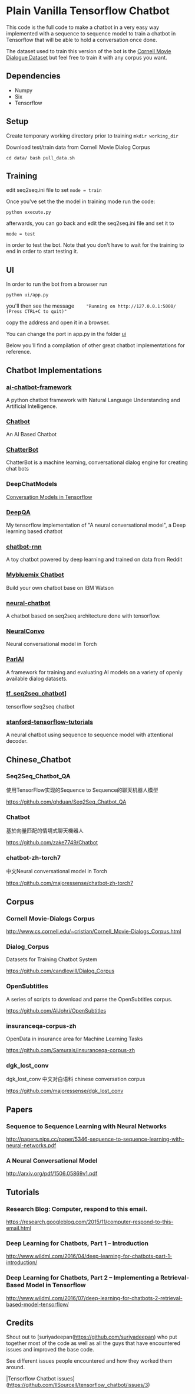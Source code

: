 # Plain Vanilla Tensorflow Chatbot

This code is the full code to make a chatbot in a very easy way implemented with a sequence to sequence model to train a chatbot in Tensorflow that will be able to hold a conversation once done.

The dataset used to train this version of the bot is the [Cornell Movie Dialogue Dataset](https://www.cs.cornell.edu/~cristian/Cornell_Movie-Dialogs_Corpus.html) but feel free to train it with any corpus you want.

## Dependencies
* Numpy
* Six
* Tensorflow


## Setup

Create temporary working directory prior to training
`mkdir working_dir`

Download test/train data from Cornell Movie Dialog Corpus

`cd data/
bash pull_data.sh`

## Training

edit seq2seq.ini file to set 
``mode = train``

Once you've set the the model in training mode run the code:

```python execute.py```

afterwards, you can go back and edit the seq2seq.ini file and set it to 

```mode = test```

in order to test the bot. Note that you don't have to wait for the training to end in order to start testing it.

## UI

In order to run the bot from a browser run 

```python ui/app.py```

you'll then see the message
``    "Running on http://127.0.0.1:5000/ (Press CTRL+C to quit)"``


copy the address and open it in a browser.

You can change the port in app.py in the folder [ui](https://github.com/hackobi/AI-based-chatbot/tree/master/ui)


Below you'll find a compilation of other great chatbot implementations for reference.

## Chatbot Implementations

### [ai-chatbot-framework](https://github.com/alfredfrancis/ai-chatbot-framework)

A python chatbot framework with Natural Language Understanding and Artificial Intelligence.

### [Chatbot](http://chatbot.sohelamin.com/)

An AI Based Chatbot

### [ChatterBot](http://chatterbot.readthedocs.io/)

ChatterBot is a machine learning, conversational dialog engine for creating chat bots

### DeepChatModels

[Conversation Models in Tensorflow](https://github.com/mckinziebrandon/DeepChatModels)

### [DeepQA](https://github.com/Conchylicultor/DeepQA)

My tensorflow implementation of "A neural conversational model", a Deep learning based chatbot

### [chatbot-rnn](https://github.com/pender/chatbot-rnn)

A toy chatbot powered by deep learning and trained on data from Reddit

### [Mybluemix Chatbot](https://webchatbot.mybluemix.net/)

Build your own chatbot base on IBM Watson

### [neural-chatbot](https://github.com/inikdom/neural-chatbot)

A chatbot based on seq2seq architecture done with tensorflow.

### [NeuralConvo](https://github.com/macournoyer/neuralconvo)

Neural conversational model in Torch

### [ParlAI](https://github.com/facebookresearch/ParlAI)

A framework for training and evaluating AI models on a variety of openly available dialog datasets.

### [tf_seq2seq_chatbot]([https://github.com/nicolas-ivanov/tf_seq2seq_chatbot)]

tensorflow seq2seq chatbot

### [stanford-tensorflow-tutorials](https://github.com/chiphuyen/stanford-tensorflow-tutorials/tree/master/assignments/chatbot)

A neural chatbot using sequence to sequence model with attentional decoder.


## Chinese_Chatbot

### Seq2Seq_Chatbot_QA

使用TensorFlow实现的Sequence to Sequence的聊天机器人模型

https://github.com/qhduan/Seq2Seq_Chatbot_QA

### Chatbot

基於向量匹配的情境式聊天機器人

https://github.com/zake7749/Chatbot

### chatbot-zh-torch7

中文Neural conversational model in Torch

https://github.com/majoressense/chatbot-zh-torch7


## Corpus

### Cornell Movie-Dialogs Corpus

http://www.cs.cornell.edu/~cristian/Cornell_Movie-Dialogs_Corpus.html

### Dialog_Corpus

Datasets for Training Chatbot System

https://github.com/candlewill/Dialog_Corpus

### OpenSubtitles

A series of scripts to download and parse the OpenSubtitles corpus.

https://github.com/AlJohri/OpenSubtitles

### insuranceqa-corpus-zh

OpenData in insurance area for Machine Learning Tasks

https://github.com/Samurais/insuranceqa-corpus-zh

### dgk_lost_conv

dgk_lost_conv 中文对白语料 chinese conversation corpus

https://github.com/majoressense/dgk_lost_conv


## Papers

### Sequence to Sequence Learning with Neural Networks

http://papers.nips.cc/paper/5346-sequence-to-sequence-learning-with-neural-networks.pdf

### A Neural Conversational Model

http://arxiv.org/pdf/1506.05869v1.pdf

## Tutorials

### Research Blog: Computer, respond to this email.

https://research.googleblog.com/2015/11/computer-respond-to-this-email.html

### Deep Learning for Chatbots, Part 1 – Introduction

http://www.wildml.com/2016/04/deep-learning-for-chatbots-part-1-introduction/

### Deep Learning for Chatbots, Part 2 – Implementing a Retrieval-Based Model in Tensorflow

http://www.wildml.com/2016/07/deep-learning-for-chatbots-2-retrieval-based-model-tensorflow/


## Credits

Shout out to [suriyadeepan(https://github.com/suriyadeepan)  who put together most of the code as well as all the guys that have encountered issues and improved the base code.

See different issues people encountered and how they worked them around.

|Tensorflow Chatbot issues](https://github.com/llSourcell/tensorflow_chatbot/issues/3)
